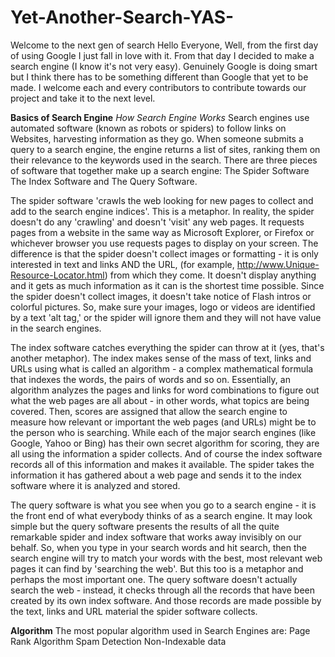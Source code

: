 # Yet-Another-Search-YAS-
Welcome to the next gen of search
Hello Everyone, Well, from the first day of using Google I just fall in love with it. From that day I decided to make a search engine (I know it's not very easy). Genuinely Google is doing smart but I think there has to be something different than Google that yet to be made. I welcome each and every contributors to contribute towards our project and take it to the next level.

**Basics of Search Engine**
*How Search Engine Works*
Search engines use automated software (known as robots or spiders) to follow links on Websites, harvesting information as they go. When someone submits a query to a search engine, the engine returns a list of sites, ranking them on their relevance to the keywords used in the search.
There are three pieces of software that together make up a search engine:
The Spider Software
The Index Software and
The Query Software.

The spider software 'crawls the web looking for new pages to collect and add to the search engine indices'.
This is a metaphor. In reality, the spider doesn't do any 'crawling' and doesn't 'visit' any web pages. It requests pages from a website in the same way as Microsoft Explorer, or Firefox or whichever browser you use requests pages to display on your screen.
The difference is that the spider doesn't collect images or formatting - it is only interested in text and links AND the URL, (for example, http://www.Unique-Resource-Locator.html) from which they come. It doesn't display anything and it gets as much information as it can is the shortest time possible.
Since the spider doesn't collect images, it doesn't take notice of Flash intros or colorful pictures. So, make sure your images, logo or videos are identified by a text 'alt tag,' or the spider will ignore them and they will not have value in the search engines.


The index software catches everything the spider can throw at it (yes, that's another metaphor). The index makes sense of the mass of text, links and URLs using what is called an algorithm - a complex mathematical formula that indexes the words, the pairs of words and so on.
Essentially, an algorithm analyzes the pages and links for word combinations to figure out what the web pages are all about - in other words, what topics are being covered. Then, scores are assigned that allow the search engine to measure how relevant or important the web pages (and URLs) might be to the person who is searching. While each of the major search engines (like Google, Yahoo or Bing) has their own secret algorithm for scoring, they are all using the information a spider collects.
And of course the index software records all of this information and makes it available.
The spider takes the information it has gathered about a web page and sends it to the index software where it is analyzed and stored.


The query software is what you see when you go to a search engine - it is the front end of what everybody thinks of as a search engine. It may look simple but the query software presents the results of all the quite remarkable spider and index software that works away invisibly on our behalf.
So, when you type in your search words and hit search, then the search engine will try to match your words with the best, most relevant web pages it can find by 'searching the web'.
But this too is a metaphor and perhaps the most important one.
The query software doesn't actually search the web - instead, it checks through all the records that have been created by its own index software. And those records are made possible by the text, links and URL material the spider software collects.



**Algorithm**
The most popular algorithm used in Search Engines are:
Page Rank Algorithm
Spam Detection
Non-Indexable data
